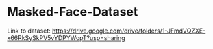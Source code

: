 # Masked-Face-Dataset


Link to dataset: https://drive.google.com/drive/folders/1-JFmdVQZXE-x66RkSySkPV5vYDPYWopT?usp=sharing
